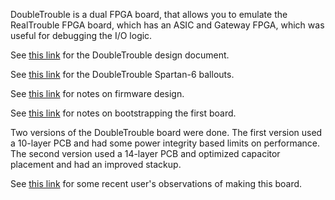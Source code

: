 DoubleTrouble is a dual FPGA board, that allows you to emulate the RealTrouble FPGA board, which has an ASIC and Gateway FPGA, which was useful for debugging the I/O logic.

See [this link](https://docs.google.com/document/d/1EbtDtNUZuRYwq27lyGmmfNojYJZf2jZowkG6wCDKnSc/edit) for the DoubleTrouble design document.

See [this link](https://docs.google.com/spreadsheets/d/1v_qp4qbDF0bKDqPtvAs_vNdXaMVtJgvdCSDbODfMDFM/edit#gid=1929442910) for the DoubleTrouble Spartan-6 ballouts.

See [this link](https://docs.google.com/document/d/1Ep6X8bA8dowjrU25qXct05PboRLQDkasHA3pl3u8kH0/edit#heading=h.3fah60838dlg) for notes on firmware design.

See [this link](https://docs.google.com/document/d/1RrP9torYVqvp9zgF8nX2fYvYWnBSqGglMHzzH0_2e-s/edit#heading=h.7lagbxxd2hqg) for notes on bootstrapping the first board.

Two versions of the DoubleTrouble board were done. The first version used a 10-layer PCB and had some power integrity based limits on performance. The second version used a 14-layer PCB and optimized capacitor placement and had an improved stackup.

See [this link](https://github.com/bespoke-silicon-group/basejump_stl/issues/430) for some recent user's observations of making this board.
